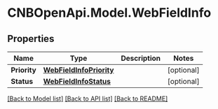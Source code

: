 # CNBOpenApi.Model.WebFieldInfo

## Properties

Name | Type | Description | Notes
------------ | ------------- | ------------- | -------------
**Priority** | [**WebFieldInfoPriority**](WebFieldInfoPriority.md) |  | [optional] 
**Status** | [**WebFieldInfoStatus**](WebFieldInfoStatus.md) |  | [optional] 

[[Back to Model list]](../../README.md#documentation-for-models) [[Back to API list]](../../README.md#documentation-for-api-endpoints) [[Back to README]](../../README.md)

